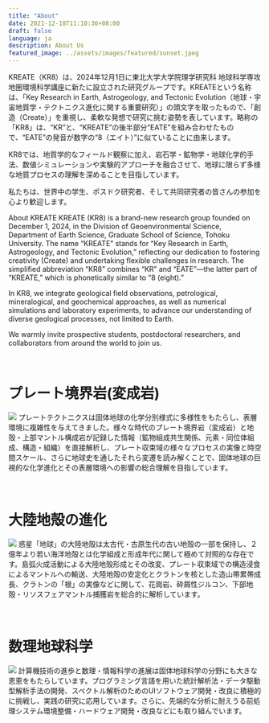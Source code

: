 ```yaml
---
title: "About"
date: 2021-12-18T11:10:36+08:00
draft: false
language: ja
description: About Us
featured_image: ../assets/images/featured/sunset.jpeg
---
```


KREATE（KR8）は、2024年12月1日に東北大学大学院理学研究科 地球科学専攻 地圏環境科学講座に新たに設立された研究グループです。KREATEという名称は、「Key Research in Earth, Astrogeology, and Tectonic Evolution（地球・宇宙地質学・テクトニクス進化に関する重要研究）」の頭文字を取ったもので、「創造（Create）」を重視し、柔軟な発想で研究に挑む姿勢を表しています。略称の「KR8」は、“KR”と、“KREATE”の後半部分“EATE”を組み合わせたもので、“EATE”の発音が数字の“8（エイト）”に似ていることに由来します。

KR8では、地質学的なフィールド観察に加え、岩石学・鉱物学・地球化学的手法、数値シミュレーションや実験的アプローチを融合させて、地球に限らず多様な地質プロセスの理解を深めることを目指しています。

私たちは、世界中の学生、ポスドク研究者、そして共同研究者の皆さんの参加を心より歓迎します。

About KREATE
KREATE (KR8) is a brand-new research group founded on December 1, 2024, in the Division of Geoenvironmental Science, Department of Earth Science, Graduate School of Science, Tohoku University. The name “KREATE” stands for “Key Research in Earth, Astrogeology, and Tectonic Evolution,” reflecting our dedication to fostering creativity (Create) and undertaking flexible challenges in research. The simplified abbreviation “KR8” combines “KR” and “EATE”—the latter part of “KREATE,” which is phonetically similar to “8 (eight).”

In KR8, we integrate geological field observations, petrological, mineralogical, and geochemical approaches, as well as numerical simulations and laboratory experiments, to advance our understanding of diverse geological processes, not limited to Earth.

We warmly invite prospective students, postdoctoral researchers, and collaborators from around the world to join us.

<br>

# プレート境界岩(変成岩)
<img src="/images/page/eclogite.jpg">
プレートテクトニクスは固体地球の化学分別様式に多様性をもたらし、表層環境に複雑性を与えてきました。様々な時代のプレート境界岩（変成岩）と地殻・上部マントル構成岩が記録した情報（鉱物組成共生関係、元素・同位体組成、構造・組織）を直接解析し、プレート収束域の様々なプロセスの実像と時空間スケール、さらに地球史を通したそれら変遷を読み解くことで、固体地球の巨視的な化学進化とその表層環境への影響の総合理解を目指しています。

<br>
<br>
<br>

# 大陸地殻の進化
<img src="/images/page/bigsur.jpg">
惑星「地球」の大陸地殻は太古代・古原生代の古い地殻の一部を保持し、２億年より若い海洋地殻とは化学組成と形成年代に関して極めて対照的な存在です。島弧火成活動による大陸地殻形成とその改変、プレート収束域での構造浸食によるマントルへの輸送、大陸地殻の安定化とクラトンを核とした造山帯累帯成長、クラトンの「根」の実像などに関して、花崗岩、砕屑性ジルコン、下部地殻・リソスフェアマントル捕獲岩を総合的に解析しています。

<br>
<br>
<br>

# 数理地球科学
<img src="/images/page/mathmatics2.png">
計算機技術の進歩と数理・情報科学の進展は固体地球科学の分野にも大きな恩恵をもたらしています。プログラミング言語を用いた統計解析法・データ駆動型解析手法の開発、スペクトル解析のためのUIソフトウェア開発・改良に積極的に挑戦し、実践の研究に応用しています。さらに、先端的な分析に耐えうる前処理システム環境整備・ハードウェア開発・改良などにも取り組んでいます。